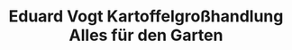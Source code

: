 ---
title: "Eduard Vogt Kartoffelgroßhandlung Alles für den Garten"
url: /detmold/eduard-vogt-kartoffelgrosshandlung-alles-fuer-den-garten/
shop: Garten-Center
---